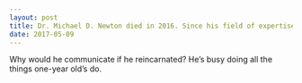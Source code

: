 ```yaml
---
layout: post
title: Dr. Michael D. Newton died in 2016. Since his field of expertise was reincarnation, is anyone aware of any communication from his side since he passed?
date: 2017-05-09
---
```


<p>Why would he communicate if he reincarnated? He’s busy doing all the things one-year old’s do.</p>

